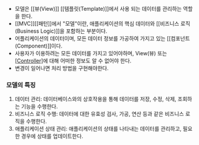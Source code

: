 - 모델은 [[뷰(View)]] [[템플릿(Template)]]에서 사용 되는 데이터를 관리하는 역할을 한다.
- [[MVC]][[패턴]]에서 "모델"이란, 애플리케이션의 핵심 데이터와 [[비즈니스 로직(Business Logic)]]을 포함하는 부분이다.
- 어플리케이션의 데이터이며, 모든 데이터 정보를 가공하여 가지고 있는 [[컴포넌트(Component)]]이다.
- 사용자가 이용하려는 모든 데이터를 가지고 있어야하며, View(뷰) 또는 [[Controller]](컨트롤러)에 대해 어떠한 정보도 알 수 없어야 한다.
- 변경이 일어나면 처리 방법을 구현해야한다.

### 모델의 특징

1. 데이터 관리: 데이터베이스와의 상호작용을 통해 데이터를 저장, 수정, 삭제, 조회하는 기능을 수행한다.
2. 비즈니스 로직 수행: 데이터에 대한 유효성 검사, 가공, 연산 등과 같은 비즈니스 로직을 수행한다.
3. 애플리케이션 상태 관리: 애플리케이션의 상태를 나타내는 데이터를 관리하고, 필요한 경우에 상태를 업데이트한다.